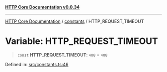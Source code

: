 [**HTTP Core Documentation v0.0.34**](../../README.md)

***

[HTTP Core Documentation](../../modules.md) / [constants](../README.md) / HTTP\_REQUEST\_TIMEOUT

# Variable: HTTP\_REQUEST\_TIMEOUT

> `const` **HTTP\_REQUEST\_TIMEOUT**: `408` = `408`

Defined in: [src/constants.ts:46](https://github.com/stonemjs/http-core/blob/424f80742be298e137f118c0e2e80266a8a78f3c/src/constants.ts#L46)
